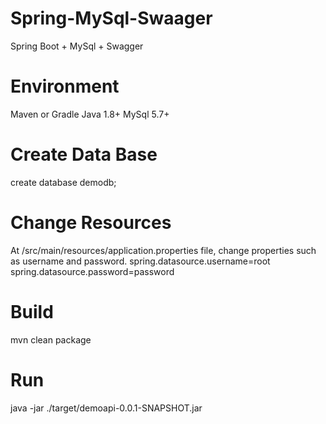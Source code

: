 # Spring-MySql-Swaager
Spring Boot + MySql + Swagger

# Environment 
Maven or Gradle
Java 1.8+
MySql 5.7+

# Create Data Base
create database demodb;

# Change Resources
At /src/main/resources/application.properties file, change properties such as username and password.
spring.datasource.username=root
spring.datasource.password=password

# Build
mvn clean package

# Run
java -jar ./target/demoapi-0.0.1-SNAPSHOT.jar

